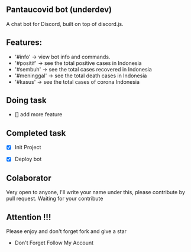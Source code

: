 ## Pantaucovid bot (underdev)
A chat bot for Discord, built on top of discord.js. 

## Features:
- '#info' -> view bot info and commands.
- '#positif' -> see the total positive cases in Indonesia
- '#sembuh' -> see the total cases recovered in Indonesia
- '#meninggal' -> see the total death cases in Indonesia
- '#kasus' -> see the total cases of corona Indonesia

## Doing task
- [] add more feature

## Completed task
- [x] Init Project
- [x] Deploy bot


## Colaborator
Very open to anyone, I'll write your name under this, please contribute by pull request.
Waiting for your contribute

## Attention !!!
Please enjoy and don't forget fork and give a star
- Don't Forget Follow My Account